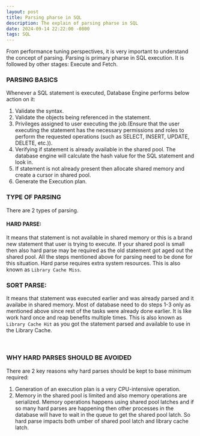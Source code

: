 ```yaml
---
layout: post
title: Parsing pharse in SQL
description: The explain of parsing pharse in SQL
date: 2024-09-14 22:22:00 -0800
tags: SQL
---
```


From performance tuning perspectives, it is very important to understand the concept of parsing. Parsing is primary pharse in SQL execution. It is followed by other stages: Execute and Fetch.

### PARSING BASICS

Whenever a SQL statement is executed, Database Engine performs below action on it:

1. Validate the syntax.
2. Validate the objects being referenced in the statement.
3. Privileges assigned to user executing the job.(Ensure that the user executing the statement has the necessary permissions and roles to perform the requested operations (such as SELECT, INSERT, UPDATE, DELETE, etc.)).
4. Verifying if statement is already available in the shared pool. The database engine will calculate the hash value for the SQL statement and look in.
5. If statement is not already present then allocate shared memory and create a cursor in shared pool.
6. Generate the Execution plan.

### TYPE OF PARSING

There are 2 types of parsing.

#### HARD PARSE:

It means that statement is not available in shared memory or this is a brand new statement that user is trying to execute. If your shared pool is small then also hard parse may be required as the old statement got aged out the shared pool. All the steps mentioned above for parsing need to be done for this situation. Hard parse requires extra system resources. This is also known as `Library Cache Miss`.

### SORT PARSE:

It means that statement was executed earlier and was already parsed and it availabe in shared memory. Most of database need to do steps 1-3 only as mentioned above since rest of the tasks were already done earlier. It is like work hard once and reap benefits multiple times. This is also known as `Library Cache Hit` as you got the statement parsed and available to use in the Library Cache.

<br>

### WHY HARD PARSES SHOULD BE AVOIDED

There are 2 key reasons why hard parses should be kept to base minimum required:
1. Generation of an execution plan is a very CPU-intensive operation.
2. Memory in the shared pool is limited and also memory operations are serialized. Memory operations happens using shared pool latches and if so many hard parses are happening then other processes in the database will have to wait in the queue to get the shared pool latch. So hard parse impacts both umber of shared pool latch and library cache latch.

